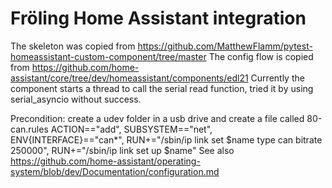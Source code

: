 # Fröling Home Assistant integration

The skeleton was copied from https://github.com/MatthewFlamm/pytest-homeassistant-custom-component/tree/master
The config flow is copied from https://github.com/home-assistant/core/tree/dev/homeassistant/components/edl21
Currently the component starts a thread to call the serial read function, tried it by using serial_asyncio without success.

Precondition: 
 create a udev folder in a usb drive and create a file called 80-can.rules
ACTION=="add", SUBSYSTEM=="net", ENV{INTERFACE}=="can*", RUN+="/sbin/ip link set $name type can bitrate 250000", RUN+="/sbin/ip link set up $name"
See also https://github.com/home-assistant/operating-system/blob/dev/Documentation/configuration.md